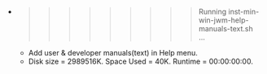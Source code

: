 * >>>>>>>>> Running inst-min-win-jwm-help-manuals-text.sh ...
  * Add user & developer manuals(text) in Help menu.
  * Disk size = 2989516K. Space Used = 40K. Runtime = 00:00:00:00.
